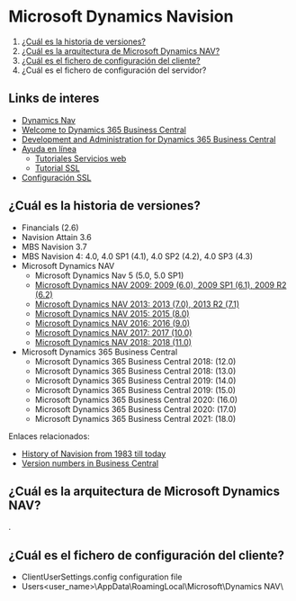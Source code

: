 # Microsoft Dynamics Navision

1. [¿Cuál es la historia de versiones?](Cuál-es-la-historia-de-versiones)
2. [¿Cuál es la arquitectura de Microsoft Dynamics NAV?](#Cuál-es-la-arquitectura-de-Microsoft-Dynamics-NAV)
3. [¿Cuál es el fichero de configuración del cliente?](#Cuál-es-el-fichero-de-configuración-del-cliente)
4. ¿Cuál es el fichero de configuración del servidor?

## Links de interes
- [Dynamics Nav](https://docs.microsoft.com/en-us/dynamics-nav-app/)
- [Welcome to Dynamics 365 Business Central](https://docs.microsoft.com/en-us/dynamics365/business-central/)
- [Development and Administration for Dynamics 365 Business Central](https://docs.microsoft.com/en-us/dynamics365/business-central/dev-itpro/)
- [Ayuda en línea](https://navhelp110.fenwickcloud.com.au/main.aspx?lang=en)
  - [Tutoriales Servicios web](https://navhelp110.fenwickcloud.com.au/main.aspx?lang=en&content=conWebServiceWalkthroughs.htm)
  - [Tutorial SSL](https://navhelp110.fenwickcloud.com.au/main.aspx?lang=en&content=wlkConfiguringWebServicesUseSSLSOAPOdata.htm)
- [Configuración SSL](https://ksdconsultancy.blog/2015/08/09/configuring-web-services-to-use-ssl-soap-and-odata/)


## ¿Cuál es la historia de versiones?

- Financials (2.6)
- Navision Attain 3.6
- MBS Navision 3.7
- MBS Navision 4: 4.0, 4.0 SP1 (4.1), 4.0 SP2 (4.2), 4.0 SP3 (4.3)
- Microsoft Dynamics NAV
  - Microsoft Dynamics Nav 5 (5.0, 5.0 SP1)
  - [Microsoft Dynamics NAV 2009: 2009 (6.0), 2009 SP1 (6.1), 2009 R2 (6.2)](https://docs.microsoft.com/en-us/previous-versions/dynamicsnav-2009/dd355204(v=nav.60))
  - [Microsoft Dynamics NAV 2013: 2013 (7.0), 2013 R2 (7.1)](https://docs.microsoft.com/en-us/dynamics/s-e/nav/msdnav2013r2downloadpage_580)
  - [Microsoft Dynamics NAV 2015: 2015 (8.0)](https://docs.microsoft.com/en-us/dynamics/s-e/nav/msdnav2015download_633)
  - [Microsoft Dynamics NAV 2016: 2016 (9.0)](https://docs.microsoft.com/en-us/dynamics/s-e/nav/msdnav2016download_652)
  - [Microsoft Dynamics NAV 2017: 2017 (10.0)](https://docs.microsoft.com/en-us/dynamics/s-e/nav/msdnav2017download_668)
  - [Microsoft Dynamics NAV 2018: 2018 (11.0)](https://docs.microsoft.com/en-us/dynamics/s-e/nav/msdnav2018download_672)
- Microsoft Dynamics 365 Business Central
  - Microsoft Dynamics 365 Business Central 2018: (12.0)
  - Microsoft Dynamics 365 Business Central 2018: (13.0)
  - Microsoft Dynamics 365 Business Central 2019: (14.0)
  - Microsoft Dynamics 365 Business Central 2019: (15.0)
  - Microsoft Dynamics 365 Business Central 2020: (16.0)
  - Microsoft Dynamics 365 Business Central 2020: (17.0)
  - Microsoft Dynamics 365 Business Central 2021: (18.0)

Enlaces relacionados:
- [History of Navision from 1983 till today](https://dynamicsuser.net/nav/w/history)
- [Version numbers in Business Central](https://docs.microsoft.com/en-us/dynamics365/business-central/dev-itpro/administration/version-numbers)

## ¿Cuál es la arquitectura de Microsoft Dynamics NAV?
.

## ¿Cuál es el fichero de configuración del cliente?
- ClientUserSettings.config configuration file
- Users\<user_name>\AppData\RoamingLocal\Microsoft\Dynamics NAV\
